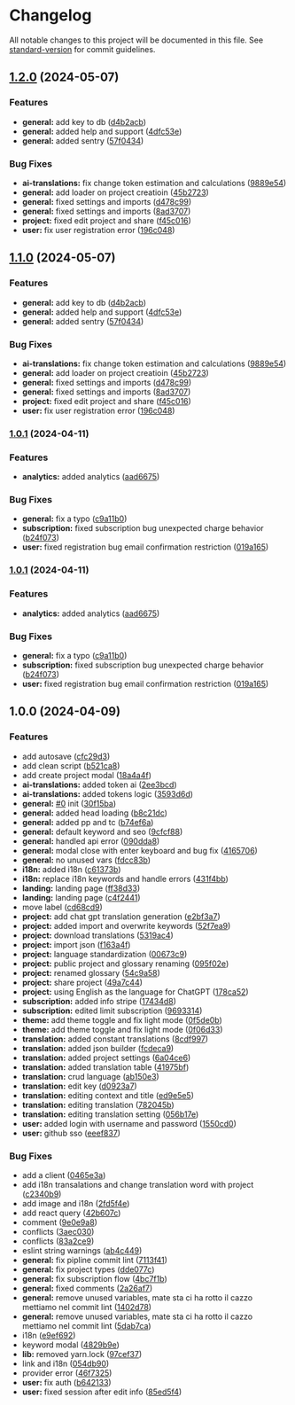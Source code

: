 # Changelog

All notable changes to this project will be documented in this file. See [standard-version](https://github.com/conventional-changelog/standard-version) for commit guidelines.

## [1.2.0](https://github.com/Matergi/translo/compare/v1.0.1...v1.2.0) (2024-05-07)

### Features

- **general:** add key to db ([d4b2acb](https://github.com/Matergi/translo/commit/d4b2acbccf0109ac556c17995b9cfcd36f4b36db))
- **general:** added help and support ([4dfc53e](https://github.com/Matergi/translo/commit/4dfc53ec9b3b750fb956e7594624aa135a7215c0))
- **general:** added sentry ([57f0434](https://github.com/Matergi/translo/commit/57f04349f558c20eb45b51b789cf056d7080570b))

### Bug Fixes

- **ai-translations:** fix change token estimation and calculations ([9889e54](https://github.com/Matergi/translo/commit/9889e54bd0629dd49f0997b6761055052ffe3261))
- **general:** add loader on project creatioin ([45b2723](https://github.com/Matergi/translo/commit/45b2723e4d04cdf9dcdba52092c2af149b37c981))
- **general:** fixed settings and imports ([d478c99](https://github.com/Matergi/translo/commit/d478c99f458af7c9f21f1a9087e2638e1b7eb546))
- **general:** fixed settings and imports ([8ad3707](https://github.com/Matergi/translo/commit/8ad3707106b0548f946de91884eeeb49ed78126d))
- **project:** fixed edit project and share ([f45c016](https://github.com/Matergi/translo/commit/f45c016b784b21439e255a8945e02daad43e13b6))
- **user:** fix user registration error ([196c048](https://github.com/Matergi/translo/commit/196c04832f60b1d4bebabf5bce1b84a72ca67bbc))

## [1.1.0](https://github.com/Matergi/translo/compare/v1.0.1...v1.1.0) (2024-05-07)

### Features

- **general:** add key to db ([d4b2acb](https://github.com/Matergi/translo/commit/d4b2acbccf0109ac556c17995b9cfcd36f4b36db))
- **general:** added help and support ([4dfc53e](https://github.com/Matergi/translo/commit/4dfc53ec9b3b750fb956e7594624aa135a7215c0))
- **general:** added sentry ([57f0434](https://github.com/Matergi/translo/commit/57f04349f558c20eb45b51b789cf056d7080570b))

### Bug Fixes

- **ai-translations:** fix change token estimation and calculations ([9889e54](https://github.com/Matergi/translo/commit/9889e54bd0629dd49f0997b6761055052ffe3261))
- **general:** add loader on project creatioin ([45b2723](https://github.com/Matergi/translo/commit/45b2723e4d04cdf9dcdba52092c2af149b37c981))
- **general:** fixed settings and imports ([d478c99](https://github.com/Matergi/translo/commit/d478c99f458af7c9f21f1a9087e2638e1b7eb546))
- **general:** fixed settings and imports ([8ad3707](https://github.com/Matergi/translo/commit/8ad3707106b0548f946de91884eeeb49ed78126d))
- **project:** fixed edit project and share ([f45c016](https://github.com/Matergi/translo/commit/f45c016b784b21439e255a8945e02daad43e13b6))
- **user:** fix user registration error ([196c048](https://github.com/Matergi/translo/commit/196c04832f60b1d4bebabf5bce1b84a72ca67bbc))

### [1.0.1](https://github.com/Matergi/translo/compare/v1.0.0...v1.0.1) (2024-04-11)

### Features

- **analytics:** added analytics ([aad6675](https://github.com/Matergi/translo/commit/aad66755e2497d6a817811594f82e1251bf6194d))

### Bug Fixes

- **general:** fix a typo ([c9a11b0](https://github.com/Matergi/translo/commit/c9a11b071375154a4063cf6db2eb10cce09ff5e0))
- **subscription:** fixed subscription bug unexpected charge behavior ([b24f073](https://github.com/Matergi/translo/commit/b24f07368265232b81cddd3b0cbb89f603aebf5b))
- **user:** fixed registration bug email confirmation restriction ([019a165](https://github.com/Matergi/translo/commit/019a165fd33460d3589674a3007e208b0e01b770))

### [1.0.1](https://github.com/Matergi/translo/compare/v1.0.0...v1.0.1) (2024-04-11)

### Features

- **analytics:** added analytics ([aad6675](https://github.com/Matergi/translo/commit/aad66755e2497d6a817811594f82e1251bf6194d))

### Bug Fixes

- **general:** fix a typo ([c9a11b0](https://github.com/Matergi/translo/commit/c9a11b071375154a4063cf6db2eb10cce09ff5e0))
- **subscription:** fixed subscription bug unexpected charge behavior ([b24f073](https://github.com/Matergi/translo/commit/b24f07368265232b81cddd3b0cbb89f603aebf5b))
- **user:** fixed registration bug email confirmation restriction ([019a165](https://github.com/Matergi/translo/commit/019a165fd33460d3589674a3007e208b0e01b770))

## 1.0.0 (2024-04-09)

### Features

- add autosave ([cfc29d3](https://github.com/Matergi/translo/commit/cfc29d324f31ff9a18f8fd4b9e2bcb720f1fb9f6))
- add clean script ([b521ca8](https://github.com/Matergi/translo/commit/b521ca81c75fe5aef3252cc58892470e5a105ef9))
- add create project modal ([18a4a4f](https://github.com/Matergi/translo/commit/18a4a4f3aad8de41aee009257945f84e5042ee0f))
- **ai-translations:** added token ai ([2ee3bcd](https://github.com/Matergi/translo/commit/2ee3bcd31c49a7f5fbae62dc2c0982e1dd6e82a8))
- **ai-translations:** added tokens logic ([3593d6d](https://github.com/Matergi/translo/commit/3593d6dd2a545c4b9d6849890ef832cf325dc2d2))
- **general:** [#0](https://github.com/Matergi/translo/issues/0) init ([30f15ba](https://github.com/Matergi/translo/commit/30f15ba962c1fd30fde6817512fe5b0468b28f5a))
- **general:** added head loading ([b8c21dc](https://github.com/Matergi/translo/commit/b8c21dcba01aa409f82bc2ab4e009fa3de6491f6))
- **general:** added pp and tc ([b74ef6a](https://github.com/Matergi/translo/commit/b74ef6ad90e9e5cf6ecc6c3a45ff2a99bfa8123d))
- **general:** default keyword and seo ([9cfcf88](https://github.com/Matergi/translo/commit/9cfcf885cbf840289be70bcb556b8141b7b32a00))
- **general:** handled api error ([090dda8](https://github.com/Matergi/translo/commit/090dda8623245b8f05ad55136e5a1c41767ab282))
- **general:** modal close with enter keyboard and bug fix ([4165706](https://github.com/Matergi/translo/commit/416570634173fa510efce9200d5aca4babd60cd2))
- **general:** no unused vars ([fdcc83b](https://github.com/Matergi/translo/commit/fdcc83ba69e005f6fb85dde958650d8f8373387b))
- **i18n:** added i18n ([c61373b](https://github.com/Matergi/translo/commit/c61373b0683b64080f502bfcbb452fe314346c24))
- **i18n:** replace i18n keywords and handle errors ([431f4bb](https://github.com/Matergi/translo/commit/431f4bbf10b4d7898456b7c0fe50d391069b7aef))
- **landing:** landing page ([ff38d33](https://github.com/Matergi/translo/commit/ff38d33ec9fb67303ac7f366d107dc42170c00ff))
- **landing:** landing page ([c4f2441](https://github.com/Matergi/translo/commit/c4f2441a6625d17c7f0daba973a66b69d7f0b783))
- move label ([cd68cd9](https://github.com/Matergi/translo/commit/cd68cd94288294dc01b502479fb2bcce9c36fe25))
- **project:** add chat gpt translation generation ([e2bf3a7](https://github.com/Matergi/translo/commit/e2bf3a7636274c56b3998f3ad5fdcac575dbab54))
- **project:** added import and overwrite keywords ([52f7ea9](https://github.com/Matergi/translo/commit/52f7ea9dfef56d1875e699765474b8ae6792a247))
- **project:** download translations ([5319ac4](https://github.com/Matergi/translo/commit/5319ac42fabdcd4f45769f454e918d38e3667f6f))
- **project:** import json ([f163a4f](https://github.com/Matergi/translo/commit/f163a4f24254bbda97d9637f628ba102f092d609))
- **project:** language standardization ([00673c9](https://github.com/Matergi/translo/commit/00673c96fb439e5f6829b52c5a0c53777a3ccf5b))
- **project:** public project and glossary renaming ([095f02e](https://github.com/Matergi/translo/commit/095f02e6bd5dfabc4414e5332f3b619359ed7d73))
- **project:** renamed glossary ([54c9a58](https://github.com/Matergi/translo/commit/54c9a580ece0a5936cc6a0594d02fdbed4ba0728))
- **project:** share project ([49a7c44](https://github.com/Matergi/translo/commit/49a7c44e125b6aa4b55d4d4cd5517b2556ab8499))
- **project:** using English as the language for ChatGPT ([178ca52](https://github.com/Matergi/translo/commit/178ca52efbfccab4a837d62ea2c632e89f43dd82))
- **subscription:** added info stripe ([17434d8](https://github.com/Matergi/translo/commit/17434d820549ba7f3d5ba8f5e352a7d09d83a6ce))
- **subscription:** edited limit subscription ([9693314](https://github.com/Matergi/translo/commit/9693314496a04e649968b3001dbaccf57045a499))
- **theme:** add theme toggle and fix light mode ([0f5de0b](https://github.com/Matergi/translo/commit/0f5de0bd1b1fe981febd154abdf2f40140546fb8))
- **theme:** add theme toggle and fix light mode ([0f06d33](https://github.com/Matergi/translo/commit/0f06d33c57bbbbf880eccc0b3af707b96636d233))
- **translation:** added constant translations ([8cdf997](https://github.com/Matergi/translo/commit/8cdf99758bc841ee2b5d0e1eb3237a84e5c8dadc))
- **translation:** added json builder ([fcdeca9](https://github.com/Matergi/translo/commit/fcdeca92d98b2ed2f07494a9afb89d1fd42696b7))
- **translation:** added project settings ([6a04ce6](https://github.com/Matergi/translo/commit/6a04ce6b9a35ae46770f706c43fe1136638bd130))
- **translation:** added translation table ([41975bf](https://github.com/Matergi/translo/commit/41975bfc6fd9e0f09c4171c551de8bac925deeeb))
- **translation:** crud language ([ab150e3](https://github.com/Matergi/translo/commit/ab150e3ee4231f1162c0171a5fe3f0a7dbed2506))
- **translation:** edit key ([d0923a7](https://github.com/Matergi/translo/commit/d0923a7d253ed1fcd677ac577ada9f3192b6b68d))
- **translation:** editing context and title ([ed9e5e5](https://github.com/Matergi/translo/commit/ed9e5e51a5c9c94e9c6f4389e73c919ab813777f))
- **translation:** editing translation ([782045b](https://github.com/Matergi/translo/commit/782045b1a701ed4d8baab9212c14b767412d7b0c))
- **translation:** editing translation setting ([056b17e](https://github.com/Matergi/translo/commit/056b17e57c1c1189eafa0183bf53abf06bc3ae85))
- **user:** added login with username and password ([1550cd0](https://github.com/Matergi/translo/commit/1550cd02b52e99c5f68cabd846d792fcec6c4aed))
- **user:** github sso ([eeef837](https://github.com/Matergi/translo/commit/eeef8372e34c1721484d25c00e7437c9afc392f7))

### Bug Fixes

- add a client ([0465e3a](https://github.com/Matergi/translo/commit/0465e3acbf71ed473b00d32077f4cd32665b9fc6))
- add i18n transalations and change translation word with project ([c2340b9](https://github.com/Matergi/translo/commit/c2340b937acaf24f4cd30c260721ba8101a5af2d))
- add image and i18n ([2fd5f4e](https://github.com/Matergi/translo/commit/2fd5f4e46a1512ef556374595cf18d6536e7239e))
- add react query ([42b607c](https://github.com/Matergi/translo/commit/42b607c45a5c9921b0f1d8098a849f5f981f90a0))
- comment ([9e0e9a8](https://github.com/Matergi/translo/commit/9e0e9a8a1910b5637efac33ce1b25eb238b19710))
- conflicts ([3aec030](https://github.com/Matergi/translo/commit/3aec030748fec8524ee194b21c410e4304422a38))
- conflicts ([83a2ce9](https://github.com/Matergi/translo/commit/83a2ce9392fcf7fad9c20aa611221cf55640a296))
- eslint string warnings ([ab4c449](https://github.com/Matergi/translo/commit/ab4c4495e5cb6d2566ae4857d797a16a8182dd2d))
- **general:** fix pipline commit lint ([7113f41](https://github.com/Matergi/translo/commit/7113f41db7bdbb99de3456a3632b85ccf0aae49c))
- **general:** fix project types ([dde077c](https://github.com/Matergi/translo/commit/dde077cc722613a6e39d6baa8c4a72881b82bf34))
- **general:** fix subscription flow ([4bc7f1b](https://github.com/Matergi/translo/commit/4bc7f1b51829319845f2ceb32868e62985a8dbc8))
- **general:** fixed comments ([2a26af7](https://github.com/Matergi/translo/commit/2a26af7501e4bdad6e53bee283d2faec98dbadcc))
- **general:** remove unused variables, mate sta ci ha rotto il cazzo mettiamo nel commit lint ([1402d78](https://github.com/Matergi/translo/commit/1402d789e07f80c6947e4ed8bab3b5853be83c80))
- **general:** remove unused variables, mate sta ci ha rotto il cazzo mettiamo nel commit lint ([5dab7ca](https://github.com/Matergi/translo/commit/5dab7caf6c2baef49efc2bcad8adfb5c61caae97))
- i18n ([e9ef692](https://github.com/Matergi/translo/commit/e9ef6920d77a70ce3e533574a7ec035d2eb1e00a))
- keyword modal ([4829b9e](https://github.com/Matergi/translo/commit/4829b9e6bb5d6986984f1307b54844fbfe6dd4f5))
- **lib:** removed yarn.lock ([97cef37](https://github.com/Matergi/translo/commit/97cef3751d232a05a38a0498a0fae8ad0f1fea06))
- link and i18n ([054db90](https://github.com/Matergi/translo/commit/054db90cdbb7151767370192c7e56e32ad1efa79))
- provider error ([46f7325](https://github.com/Matergi/translo/commit/46f73251523fcf39099b058e9773bbc94521eb95))
- **user:** fix auth ([b642133](https://github.com/Matergi/translo/commit/b642133c4bef35a804f50709fa25851b26063e32))
- **user:** fixed session after edit info ([85ed5f4](https://github.com/Matergi/translo/commit/85ed5f4fddeb9901dff7916dbc15b96b19a9ee20))
